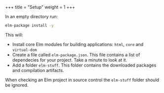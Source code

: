 +++
title       = "Setup"
weight      = 1
+++

In an empty directory run:

```bash
elm-package install -y
```

This will:

- Install core Elm modules for building applications: `html`, `core` and `virtual-dom`
- Create a file called `elm-package.json`. This file contains a list of dependecies for your project. Take a minute to look at it.
- Add a folder `elm-stuff`. This folder contains the downloaded packages and compilation artifacts.

When checking an Elm project in source control the `elm-stuff` folder should be ignored.